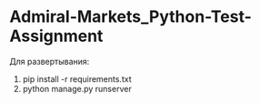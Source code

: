 # Admiral-Markets_Python-Test-Assignment

Для развертывания:
1. pip install -r requirements.txt
2. python manage.py runserver

